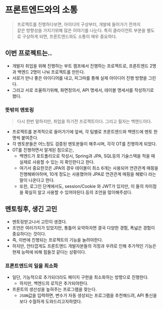 # 프론트엔드와의 소통
 > 프로젝트를 진행하다보면, 아이디어 구상부터, 개발에 들어가기 전까지  
 > 같은 방향성을 가지기위해 많은 이야기를 나눈다. 
 > 특히 클라이언트 부분을 별도로 구상하게 되면, 프론트엔드와도 소통이 매우 중요하다.
 
## 이번 프로젝트는..
 - 개발자 취업을 위해 진행하는 부트 캠프에서 진행하는 프로젝트로, 프론트엔드 2명과 백엔드 2명이 나눠 프로젝트를 만든다.
 - 서로가 만나 좋은 아이디어를 내고, 피그마를 통해 실제 아이디어 진행 방향을 그린다. 
 - 그리고 서로 조율하기위해, 화면정의서, API 명세서, 테이블 명세서를 작성하기로 했다.
 
### 뜻밖의 멘토링 
> 다시 한번 말하지만, 취업을 하기전 프로젝트이다. 그리고 필자는 백엔드이다.
 - 프로젝트를 본격적으로 들어가기에 앞써, 각 팀별로 프론트엔드와 백엔드에 멘토 한명씩 붙여준다.
 - 각 멘토분들은 어느정도 검증된 멘토분들이 해주시며, 각각 OT를 진행하게 되었다. 
 - OT를 진행하면서 알게된 점으로는, 
   - 백엔드가 포트폴리오로 작성시, Spring과 JPA, SQL등의 기술스택을 적을 때 실제로 사용할 수 있는 지 확인한다고 한다. 
   - 여기서 중요한것은 JPA의 경우 테이블이 최소 6개는 사용되어 연관관계 매핑을 진행해봐야하며, 10개 정도는 사용했어야 JPA로 연관관계 매핑을 해봤다 라는 말이 나온다고 한다. 
   - 또한, 로그인 단계에서도, session/Cookie 와 JWT가 있지만, 이 둘의 차이점을 확실히 알고 사용할 수 있어야된다.등의 조언을 많이해주셨다. 

## 멘토링후, 생긴 고민 
 - 멘토링받고나서 고민이 생겼다.
 - 조언은 여러가지가 있었지만, 통틀어 요약하자면 결국 다양한 경험, 폭넓은 경험이 중요하다는 것이다.
 - 즉, 이번에 진행되는 프로젝트의 기능을 늘려야한다.
 - 하지만, 안타깝게도 프론트엔드 개발자분들의 걱정과 우려로 인해 추가적인 기능은 현재 능력에 비해 힘들것 같다는 상황이다.

### 프론트엔드의 일을 최소화
 - 일단, 기능적으로 추가되더라도 페이지 구현을 최소화하는 방향으로 진행한다.
   - 하지만, 백엔드의 로직은 추가되야한다.
 - 프론트의 생산성을 높혀주는 프로그램을 찾는다. 
   - `JSON`값을 입력하면, 변수가 자동 생성되는 프로그램을 추천해드려, API 통신을 보다 수월하게 도와드리고자하였다.
 

### 
